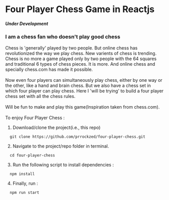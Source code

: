 # Four Player Chess Game in Reactjs
##### Under Development

### I am a chess fan who doesn't play good chess

Chess is 'generally' played by two people. But online chess has revolutionized the way we play chess. New varients of chess is trending. Chess is no more a game played only by two people with the 64 squares and traditional 6 types of chess pieces. It is more. And online chess and specially chess.com has made it possible.<br>
<br>
Now even four players can simultaneously play chess, either by one way or the other, like a hand and brain chess. But we also have a chess set in which four player can play chess. Here I 'will be trying' to build a four player chess set with all the chess rules.<br>
<br>
Will be fun to make and play this game(Inspiration taken from chess.com).<br>
<br>
To enjoy Four Player Chess :<br>
1. Download/clone the project(i.e., this repo)
``` 
  git clone https://github.com/prrockzed/four-player-chess.git
```
2. Navigate to the project/repo folder in terminal.<br>
``` 
  cd four-player-chess
```
3. Run the following script to install dependencies : 
``` 
  npm install
```
4. Finally, run : 
``` 
  npm run start
```
